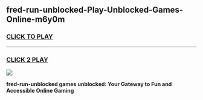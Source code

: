 
## fred-run-unblocked-Play-Unblocked-Games-Online-m6y0m
<h3>
<a href="https://premium76.site?title=fred-run-unblocked&ref=25A">CLICK TO PLAY</a></h3>
<hr>

<h3>
<a href="https://premium76.site?title=fred-run-unblocked&ref=25A">CLICK 2 PLAY</a>
  
</h3>

<a href="https://premium76.site?title=fred-run-unblocked&ref=25A"><img src="https://clearcache.store/games.png"></a>


**fred-run-unblocked games unblocked: Your Gateway to Fun and Accessible Online Gaming**
